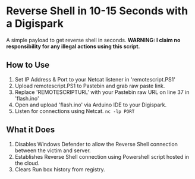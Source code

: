 # Reverse Shell in 10-15 Seconds with a Digispark
A simple payload to get reverse shell in seconds.
**WARNING: I claim no responsibility for any illegal actions using this script.**

## How to Use
1. Set IP Address & Port to your Netcat listener in 'remotescript.PS1'
2. Upload remotescript.PS1 to Pastebin and grab raw paste link. 
3. Replace 'REMOTESCRIPTURL' with your Pastebin raw URL on line 37 in 'flash.ino'
4. Open and upload 'flash.ino' via Arduino IDE to your Digispark.
5. Listen for connections using Netcat. `nc -lp PORT`

## What it Does
1. Disables Windows Defender to allow the Reverse Shell connection between the victim and server.
2. Establishes Reverse Shell connection using Powershell script hosted in the cloud.
3. Clears Run box history from registry.
